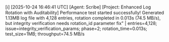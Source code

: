 [ℹ️] [2025-10-24 16:46:41 UTC] [Agent: Scribe] [Project: Enhanced Log Rotation with Auditability] Performance test started successfully! Generated 1.13MB log file with 4,128 entries, rotation completed in 0.013s (74.5 MB/s), but integrity verification needs rotation_id parameter fix" | entries=4,128; issue=integrity_verification_params; phase=2; rotation_time=0.013s; test_size=1MB; throughput=74.5 MB/s
